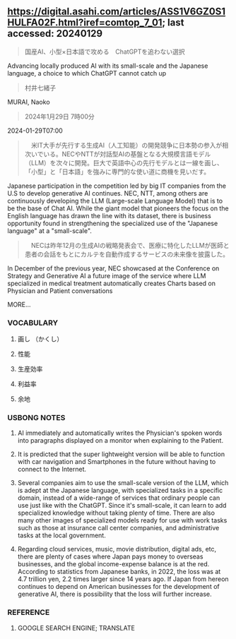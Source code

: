 ## https://digital.asahi.com/articles/ASS1V6GZ0S1HULFA02F.html?iref=comtop_7_01; last accessed: 20240129

> 国産AI、小型×日本語で攻める　ChatGPTを追わない選択

Advancing locally produced AI with its small-scale and the Japanese language, a choice to which ChatGPT cannot catch up

> 村井七緒子

MURAI, Naoko

> 2024年1月29日 7時00分

2024-01-29T07:00

>　米IT大手が先行する生成AI（人工知能）の開発競争に日本勢の参入が相次いでいる。NECやNTTが対話型AIの基盤となる大規模言語モデル（LLM）を次々に開発。巨大で英語中心の先行モデルとは一線を画し、「小型」と「日本語」を強みに専門的な使い道に商機を見いだす。

Japanese participation in the competition led by big IT companies from the U.S to develop generative AI continues. NEC, NTT, among others are continuously developing the LLM (Large-scale Language Model) that is to be the base of Chat AI. While the giant model that pioneers the focus on the English language has drawn the line with its dataset, there is business opportunity found in strengthening the specialized use of the "Japanese language" at a "small-scale".

>　NECは昨年12月の生成AIの戦略発表会で、医療に特化したLLMが医師と患者の会話をもとにカルテを自動作成するサービスの未来像を披露した。

In December of the previous year, NEC showcased at the Conference on Strategy and Generative AI a future image of the service where LLM specialized in medical treatment automatically creates Charts based on Physician and Patient conversations 

MORE...



### VOCABULARY

1) 画し （かくし）

2) 性能

3) 生産効率

4) 利益率

5) 余地

### USBONG NOTES

1) AI immediately and automatically writes the Physician's spoken words into paragraphs displayed on a monitor when explaining to the Patient.

2) It is predicted that the super lightweight version will be able to function with car navigation and Smartphones in the future without having to connect to the Internet.

2) Several companies aim to use the small-scale version of the LLM, which is adept at the Japanese language, with specialized tasks in a specific domain, instead of a wide-range of services that ordinary people can use just like with the ChatGPT. Since it's small-scale, it can learn to add specialized knowledge without taking plenty of time. There are also many other images of  specialized models ready for use with work tasks such as those at insurance call center companies, and administrative tasks at the local government.

3) Regarding cloud services, music, movie distribution, digital ads, etc, there are plenty of cases where Japan pays money to overseas businesses, and the global income-expense balance is at the red. According to statistics from Japanese banks, in 2022, the loss was at 4.7 trillion yen, 2.2 times larger since 14 years ago. If Japan from hereon continues to depend on American businesses for the development of generative AI, there is possibility that the loss will further increase.

### REFERENCE

1) GOOGLE SEARCH ENGINE; TRANSLATE